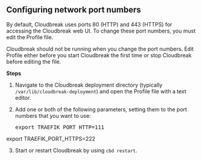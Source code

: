 
## Configuring network port numbers 

By default, Cloudbreak uses ports 80 (HTTP) and 443 (HTTPS) for accessing the Cloudbreak web UI. To change these port numbers, you must edit the Profile file.

Cloudbreak should not be running when you change the port numbers. Edit Profile either before you start Cloudbreak the first time or stop Cloudbreak before editing the file.

**Steps**  

1. Navigate to the Cloudbreak deployment directory (typically `/var/lib/cloudbreak-deployment`) and open the Profile file with a text editor. 

2. Add one or both of the following parameters, setting them to the port numbers that you want to use:

    <pre>export TRAEFIK_PORT_HTTP=111
export TRAEFIK_PORT_HTTPS=222    
</pre>

3. Start or restart Cloudbreak by using `cbd restart`. 
